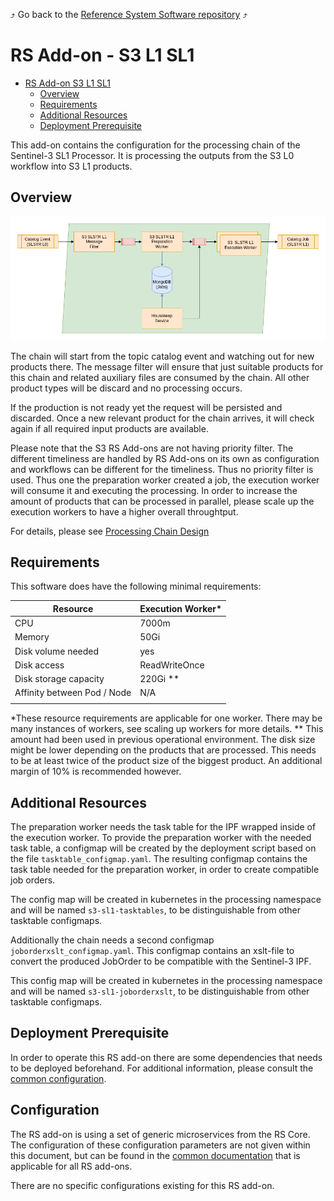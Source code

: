 :arrow_heading_up: Go back to the [Reference System Software repository](https://github.com/COPRS/reference-system-software) :arrow_heading_up:

# RS Add-on - S3 L1 SL1

 
 * [RS Add-on S3 L1 SL1](#rs-add-on---s3-l1-sl1)
    * [Overview](#overview)
    * [Requirements](#requirements)
    * [Additional Resources](#additional-resources)
    * [Deployment Prerequisite](#deployment-prerequisite)


This add-on contains the configuration for the processing chain of the Sentinel-3 SL1 Processor. It is processing the outputs from the S3 L0 workflow into S3 L1 products.

## Overview

![overview](./media/overview.png "Overview")

The chain will start from the topic catalog event and watching out for new products there. The message filter will ensure that just suitable products for this chain and related auxiliary files are consumed by the chain. All other product types will be discard and no processing occurs. 

If the production is not ready yet the request will be persisted and discarded. Once a new relevant product for the chain arrives, it will check again if all required input products are available.

Please note that the S3 RS Add-ons are not having priority filter. The different timeliness are handled by RS Add-ons on its own as configuration and workflows can be different for the timeliness. Thus no priority filter is used. Thus one the preparation worker created a job, the execution worker will consume it and executing the processing. In order to increase the amount of products that can be processed in parallel, please scale up the execution workers to have a higher overall throughtput.

For details, please see [Processing Chain Design](https://github.com/COPRS/production-common/blob/develop/docs/architecture/README.md#processing)

## Requirements

This software does have the following minimal requirements:

| Resource                    | Execution Worker* |
|-----------------------------|-------------|
| CPU                         | 7000m       |
| Memory                      | 50Gi        |
| Disk volume needed          | yes         |
| Disk access                 | ReadWriteOnce |
| Disk storage capacity       | 220Gi **    |
| Affinity between Pod / Node | N/A         |
|                             |             |

*These resource requirements are applicable for one worker. There may be many instances of workers, see scaling up workers for more details.
** This amount had been used in previous operational environment. The disk size might be lower depending on the products that are processed. This needs to be at least twice of the product size of the biggest product. An additional margin of 10% is recommended however.

## Additional Resources 

The preparation worker needs the task table for the IPF wrapped inside of the execution worker. To provide the preparation worker with the needed task table, a configmap will be created by the deployment script based on the file ``tasktable_configmap.yaml``. The resulting configmap contains the task table needed for the preparation worker, in order to create compatible job orders. 

The config map will be created in kubernetes in the processing namespace and will be named ``s3-sl1-tasktables``, to be distinguishable from other tasktable configmaps.

Additionally the chain needs a second configmap ``joborderxslt_configmap.yaml``. This configmap contains an xslt-file to convert the produced JobOrder to be compatible with the Sentinel-3 IPF.

This config map will be created in kubernetes in the processing namespace and will be named ``s3-sl1-joborderxslt``, to be distinguishable from other tasktable configmaps.

## Deployment Prerequisite

In order to operate this RS add-on there are some dependencies that needs to be deployed beforehand. For additional information, please consult the [common configuration](/docs/common/README.md#deployment-prerequisite).

## Configuration

The RS add-on is using a set of generic microservices from the RS Core. The configuration of these configuration parameters are not given within this document, but can be found in the [common documentation](/docs/common/README.md) that is applicable for all RS add-ons.

There are no specific configurations existing for this RS add-on.
